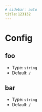 ```yaml
---
# sidebar: auto
title:123132
---
```


# Config

## foo

- Type: `string`
- Default: `/`

## bar

- Type: `string`
- Default: `/`
